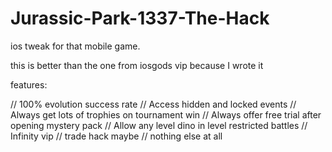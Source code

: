 # Jurassic-Park-1337-The-Hack
ios tweak for that mobile game. 

this is better than the one from iosgods vip because I wrote it 

features:

// 100% evolution success rate
// Access hidden and locked events
// Always get lots of trophies on tournament win
// Always offer free trial after opening mystery pack
// Allow any level dino in level restricted battles
// Infinity vip
// trade hack maybe
// nothing else at all
